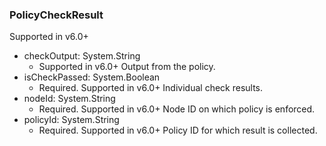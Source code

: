 ### PolicyCheckResult
Supported in v6.0+

- checkOutput: System.String
  - Supported in v6.0+
  Output from the policy.
- isCheckPassed: System.Boolean
  - Required. Supported in v6.0+
  Individual check results.
- nodeId: System.String
  - Required. Supported in v6.0+
  Node ID on which policy is enforced.
- policyId: System.String
  - Required. Supported in v6.0+
  Policy ID for which result is collected.
